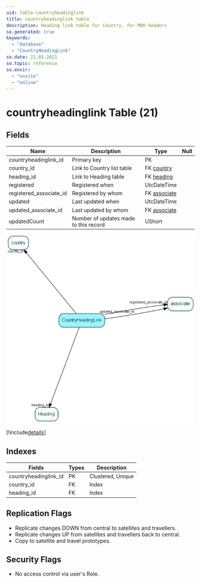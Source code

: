 ```yaml
---
uid: table-countryheadinglink
title: countryheadinglink table
description: Heading link table for Country, for MDO headers
so.generated: true
keywords:
  - "database"
  - "CountryHeadingLink"
so.date: 21.03.2021
so.topic: reference
so.envir:
  - "onsite"
  - "online"
---
```


# countryheadinglink Table (21)

## Fields

| Name | Description | Type | Null |
|------|-------------|------|:----:|
|countryheadinglink\_id|Primary key|PK| |
|country\_id|Link to Country list table|FK [country](country.md)| |
|heading\_id|Link to Heading table|FK [heading](heading.md)| |
|registered|Registered when|UtcDateTime| |
|registered\_associate\_id|Registered by whom|FK [associate](associate.md)| |
|updated|Last updated when|UtcDateTime| |
|updated\_associate\_id|Last updated by whom|FK [associate](associate.md)| |
|updatedCount|Number of updates made to this record|UShort| |


![CountryHeadingLink table relationship diagram](./media/CountryHeadingLink.png)

[!include[details](./includes/CountryHeadingLink.md)]

## Indexes

| Fields | Types | Description |
|--------|-------|-------------|
|countryheadinglink\_id |PK |Clustered, Unique |
|country\_id |FK |Index |
|heading\_id |FK |Index |

## Replication Flags

* Replicate changes DOWN from central to satellites and travellers.
* Replicate changes UP from satellites and travellers back to central.
* Copy to satellite and travel prototypes.

## Security Flags

* No access control via user's Role.

